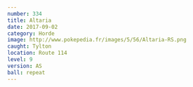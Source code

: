 ```yaml
---
number: 334
title: Altaria
date: 2017-09-02
category: Horde
image: http://www.pokepedia.fr/images/5/56/Altaria-RS.png
caught: Tylton
location: Route 114
level: 9
version: AS
ball: repeat
---
```

